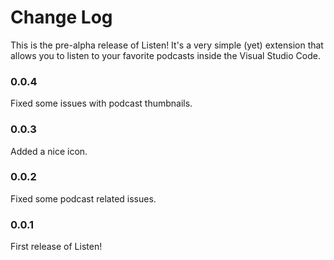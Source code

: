 # Change Log
This is the pre-alpha release of Listen! It's a very simple (yet) extension that allows you to listen to your favorite podcasts inside the Visual Studio Code.

### 0.0.4
Fixed some issues with podcast thumbnails.

### 0.0.3
Added a nice icon.
### 0.0.2
Fixed some podcast related issues.

### 0.0.1
First release of Listen!
